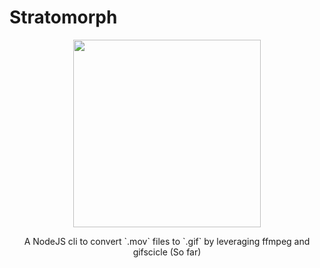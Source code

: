 # Stratomorph
<p align="center">
<img src="https://user-images.githubusercontent.com/16481834/50299919-76df1a80-0448-11e9-91d6-afcd588a1987.png" height="300"/>
</p>
<p align="center">
 A NodeJS cli to convert `.mov` files to `.gif` by leveraging ffmpeg and gifscicle (So far)
</p>




